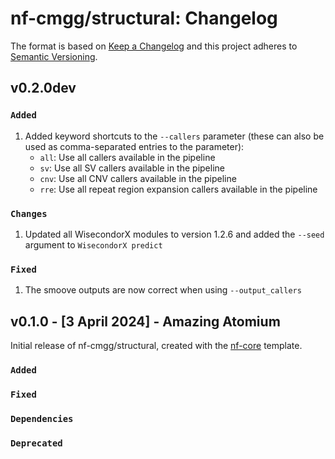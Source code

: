 # nf-cmgg/structural: Changelog

The format is based on [Keep a Changelog](https://keepachangelog.com/en/1.0.0/)
and this project adheres to [Semantic Versioning](https://semver.org/spec/v2.0.0.html).

## v0.2.0dev

### `Added`

1. Added keyword shortcuts to the `--callers` parameter (these can also be used as comma-separated entries to the parameter):
   - `all`: Use all callers available in the pipeline
   - `sv`: Use all SV callers available in the pipeline
   - `cnv`: Use all CNV callers available in the pipeline
   - `rre`: Use all repeat region expansion callers available in the pipeline

### `Changes`

1. Updated all WisecondorX modules to version 1.2.6 and added the `--seed` argument to `WisecondorX predict`

### `Fixed`

1. The smoove outputs are now correct when using `--output_callers`

## v0.1.0 - [3 April 2024] - Amazing Atomium

Initial release of nf-cmgg/structural, created with the [nf-core](https://nf-co.re/) template.

### `Added`

### `Fixed`

### `Dependencies`

### `Deprecated`
